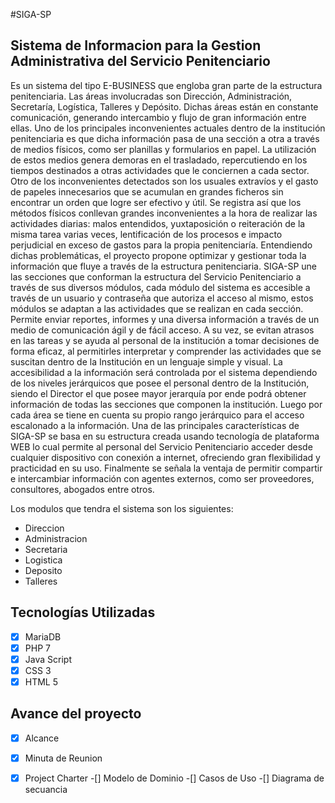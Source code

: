 #SIGA-SP
## Sistema de Informacion para la Gestion Administrativa del Servicio Penitenciario
Es un sistema del tipo E-BUSINESS que engloba gran parte de la estructura penitenciaria. Las áreas involucradas son Dirección, Administración, Secretaría, Logística, Talleres y Depósito. Dichas áreas están en constante comunicación, generando intercambio y flujo de gran información entre ellas. Uno de los principales inconvenientes actuales dentro de la institución penitenciaria es que dicha información pasa de una sección a otra a través de medios físicos, como ser planillas y formularios en papel. La utilización de estos medios genera demoras en el trasladado, repercutiendo en los tiempos destinados a otras actividades que le conciernen a cada sector. Otro de los inconvenientes detectados son los usuales extravíos y el gasto de papeles innecesarios que se acumulan en grandes ficheros sin encontrar un orden que logre ser efectivo y útil. Se registra así que los métodos físicos conllevan grandes inconvenientes a la hora de realizar las actividades diarias: malos entendidos, yuxtaposición o reiteración de la misma tarea varias veces, lentificación de los procesos e impacto perjudicial en exceso de gastos para la propia penitenciaría.
Entendiendo dichas problemáticas, el proyecto propone optimizar y gestionar toda la información que fluye a través de la estructura penitenciaria. SIGA-SP une las secciones que conforman la estructura del Servicio Penitenciario a través de sus diversos módulos, cada módulo del sistema es accesible a través de un usuario y contraseña que autoriza el acceso al mismo, estos módulos se adaptan a las actividades que se realizan en cada sección. Permite enviar reportes, informes y una diversa información a través de un medio de comunicación ágil y de fácil acceso. A su vez, se evitan atrasos en las tareas y se ayuda al personal de la institución a tomar decisiones de forma eficaz, al permitirles interpretar y comprender las actividades que se suscitan dentro de la Institución en un lenguaje simple y visual.
La accesibilidad a la información será controlada por el sistema dependiendo de los niveles jerárquicos que posee el personal dentro de la Institución, siendo el Director el que posee mayor jerarquía por ende podrá obtener información de todas las secciones que componen la institución. Luego por cada área se tiene en cuenta su propio rango jerárquico para el acceso escalonado a la información. 
Una de las principales características de SIGA-SP se basa en su estructura creada usando tecnología de plataforma WEB lo cual permite al personal del Servicio Penitenciario acceder desde cualquier dispositivo con conexión a internet, ofreciendo gran flexibilidad y practicidad en su uso. 
Finalmente se señala la ventaja de permitir compartir e intercambiar información con agentes externos, como ser proveedores, consultores, abogados entre otros.

Los modulos que tendra el sistema son los siguientes:
* Direccion
* Administracion
* Secretaria
* Logistica
* Deposito
* Talleres

## Tecnologías Utilizadas
-[x] MariaDB
-[x] PHP 7
-[x] Java Script
-[x] CSS 3
-[x] HTML 5

## Avance del proyecto
-[x] Alcance
-[x] Minuta de Reunion
-[x] Project Charter
-[] Modelo de Dominio
-[] Casos de Uso
-[] Diagrama de secuancia 


